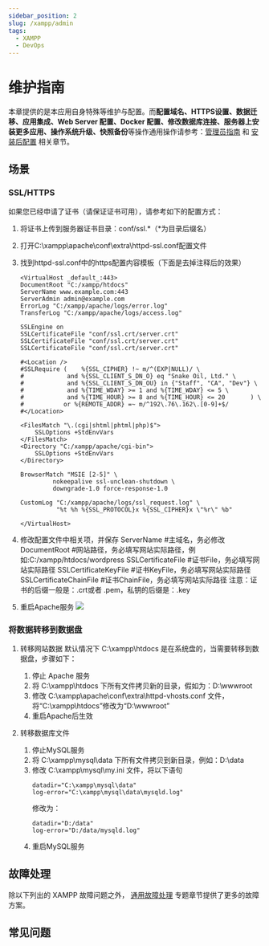 ```yaml
---
sidebar_position: 2
slug: /xampp/admin
tags:
  - XAMPP
  - DevOps
---
```



# 维护指南

本章提供的是本应用自身特殊等维护与配置。而**配置域名、HTTPS设置、数据迁移、应用集成、Web Server 配置、Docker 配置、修改数据库连接、服务器上安装更多应用、操作系统升级、快照备份**等操作通用操作请参考：[管理员指南](../administrator) 和 [安装后配置](../install/setup) 相关章节。

## 场景

### SSL/HTTPS

如果您已经申请了证书（请保证证书可用），请参考如下的配置方式：

1.  将证书上传到服务器证书目录：conf/ssl.*（*为目录后缀名）
2.  打开C:\xampp\apache\conf\extra\httpd-ssl.conf配置文件
3.  找到httpd-ssl.conf中的https配置内容模板（下面是去掉注释后的效果）

    ```
    <VirtualHost _default_:443>
    DocumentRoot "C:/xampp/htdocs"
    ServerName www.example.com:443
    ServerAdmin admin@example.com
    ErrorLog "C:/xampp/apache/logs/error.log"
    TransferLog "C:/xampp/apache/logs/access.log"

    SSLEngine on
    SSLCertificateFile "conf/ssl.crt/server.crt"
    SSLCertificateFile "conf/ssl.crt/server.crt"
    SSLCertificateFile "conf/ssl.crt/server.crt"

    #<Location />
    #SSLRequire (    %{SSL_CIPHER} !~ m/^(EXP|NULL)/ \
    #            and %{SSL_CLIENT_S_DN_O} eq "Snake Oil, Ltd." \
    #            and %{SSL_CLIENT_S_DN_OU} in {"Staff", "CA", "Dev"} \
    #            and %{TIME_WDAY} >= 1 and %{TIME_WDAY} <= 5 \
    #            and %{TIME_HOUR} >= 8 and %{TIME_HOUR} <= 20       ) \
    #           or %{REMOTE_ADDR} =~ m/^192\.76\.162\.[0-9]+$/
    #</Location>

    <FilesMatch "\.(cgi|shtml|phtml|php)$">
        SSLOptions +StdEnvVars
    </FilesMatch>
    <Directory "C:/xampp/apache/cgi-bin">
        SSLOptions +StdEnvVars
    </Directory>

    BrowserMatch "MSIE [2-5]" \
             nokeepalive ssl-unclean-shutdown \
             downgrade-1.0 force-response-1.0

    CustomLog "C:/xampp/apache/logs/ssl_request.log" \
              "%t %h %{SSL_PROTOCOL}x %{SSL_CIPHER}x \"%r\" %b"

    </VirtualHost>     
    ```

4.  修改配置文件中相关项，并保存 ServerName  #主域名，务必修改 DocumentRoot #网站路径，务必填写网站实际路径，例如:C:/xampp/htdocs/wordpress SSLCertificateFile #证书File，务必填写网站实际路径 SSLCertificateKeyFile #证书KeyFile，务必填写网站实际路径 SSLCertificateChainFile #证书ChainFile，务必填写网站实际路径 注意：证书的后缀一般是：.crt或者 .pem，私钥的后缀是：.key
5.  重启Apache服务 ![](http://libs.websoft9.com/Websoft9/DocsPicture/zh/xampp/xampp-ss-websoft9.png)



### 将数据转移到数据盘

1. 转移网站数据
默认情况下 C:\xampp\htdocs 是在系统盘的，当需要转移到数据盘，步骤如下：
	1. 停止 Apache 服务
	2. 将 C:\xampp\htdocs 下所有文件拷贝新的目录，假如为：D:\wwwroot
	3. 修改 C:\xampp\apache\conf\extra\httpd-vhosts.conf 文件，	将“C:\xampp\htdocs”修改为“D:\wwwroot”
	4. 重启Apache后生效

2. 转移数据库文件
	1. 停止MySQL服务
	2. 将 C:\xampp\mysql\data 下所有文件拷贝到新目录，例如：D:\data
	3. 修改 C:\xampp\mysql\my.ini 文件，将以下语句
		~~~
        datadir="C:\xampp\mysql\data"
        log-error="C:\xampp\mysql\data\mysqld.log"
        ~~~
        修改为：
        ~~~
        datadir="D:/data"
        log-error="D:/data/mysqld.log"
        ~~~
     4. 重启MySQL服务


## 故障处理

除以下列出的 XAMPP 故障问题之外， [通用故障处理](../troubleshoot) 专题章节提供了更多的故障方案。 

## 常见问题